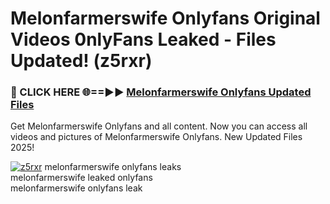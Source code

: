 # Melonfarmerswife Onlyfans Original Videos 0nlyFans Leaked - Files Updated! (z5rxr)

<h3>🔴 CLICK HERE 🌐==►► <a href="https://tinyurl.com/4seja8ks" rel="nofollow">Melonfarmerswife Onlyfans Updated Files</a></h3>

Get Melonfarmerswife Onlyfans and all content. Now you can access all videos and pictures of Melonfarmerswife Onlyfans. New Updated Files 2025!

[![z5rxr](https://i.imgur.com/EWjZXRe.gif)](https://tinyurl.com/4seja8ks)
melonfarmerswife onlyfans leaks<br>
melonfarmerswife leaked onlyfans<br>
melonfarmerswife onlyfans leak